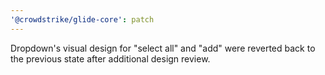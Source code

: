 ```yaml
---
'@crowdstrike/glide-core': patch
---
```


Dropdown's visual design for "select all" and "add" were reverted back to the previous state after additional design review.
